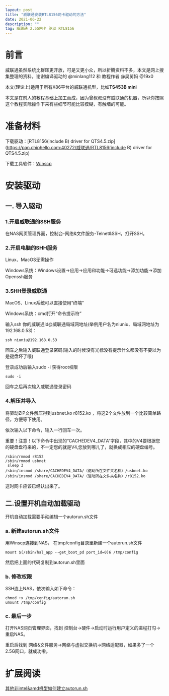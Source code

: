 ```yaml
---
layout: post
title: "威联通安装RTL8156网卡驱动的方法"
date: 2021-06-22 
description: ""
tag: 威联通 2.5G网卡 驱动 RTL8156
---
```


# 前言 

威联通虽然系统比群晖更开放，可是又更小众，所以折腾资料不多，本文是网上搜集整理的资料，谢谢编译驱动的 @minlang112 和 教程作者 @吴舅妈 @19x0

本文(理论上)适用于所有X86平台的威联通机型，比如**TS453B mini**

本文是在前人的教程基础上加工而成，因为曾叔叔没有威联通的机器，所以你按照这个教程实际操作下来有些细节可能比较模糊，有触墙的可能。

# 准备材料

下载驱动：[RTL8156(include B) driver for QTS4.5.zip](https://pan.chiphello.com:40272/威联通/RTL8156(include B) driver for QTS4.5.zip)

下载工具软件：[Winscp](https://pan.chiphello.com:40272/黑群晖/WinSCP-5.17.10-Setup.exe)

# 安装驱动

## 一. 导入驱动 

### 1.开启威联通的SSH服务

在NAS网页管理界面，控制台-网络&文件服务-Telnet&SSH，打开SSH。

### 2.开启电脑的SHH服务

Linux、MacOS无需操作

Windows系统：Windows设置→应用→应用和功能→可选功能→添加功能→添加Openssh服务

### 3.SHH登录威联通

MacOS、Linux系统可以直接使用“终端”

Windows系统：cmd打开“命令提示符”

输入ssh 你的威联通id@威联通局域网地址(举例用户名为niuniu、局域网地址为192.168.0.53)：

```
ssh niuniu@192.168.0.53
```

回车之后输入威联通登录密码(输入的时候没有光标没有提示什么都没有不要以为是键盘坏了哦)

登录成功后输入sudo -i 获得root权限

```
sudo -i
```

回车之后再次输入威联通登录密码

### 4.解压并导入

将驱动ZIP文件解压得到usbnet.ko r8152.ko ，将这2个文件放到一个比较简单路径，方便等下使用。

依次输入以下命令，输入一行回车一次。

重要！注意！以下命令中出现的“CACHEDEV4_DATA”字段，其中的V4要根据您的硬盘盘符来的，不一定您的就是V4,您放到哪儿了，就换成相应的硬盘编号。
 ```
 /sbin/rmmod r8152
 /sbin/rmmod usbnet
  sleep 3
 /sbin/insmod /share/CACHEDEV4_DATA/（驱动所在文件夹名称）/usbnet.ko
 /sbin/insmod /share/CACHEDEV4_DATA/（驱动所在文件夹名称）/r8152.ko
 ```

  这时网卡应该已经认出来了。

## 二.设置开机自动加载驱动

开机自动加载需要手动编辑一个autorun.sh文件

### a. 新建autorun.sh文件

用Winscp连接到NAS， 在tmp/config目录里新建一个autorun.sh文件

```
mount $(/sbin/hal_app --get_boot_pd port_id=0)6 /tmp/config
```

然后把上面的代码复制到autorun.sh里面

### b. 修改权限

SSH连上NAS，依次输入如下命令：

```
chmod +x /tmp/config/autorun.sh
umount /tmp/config
```

### c. 最后一步

打开NAS网页管理界面，找到 控制台→硬件→启动时运行用户定义的进程打勾→重启NAS。

重启后找到 网络&文件服务→网络与虚拟交换机→网络适配器，如果多了一个2.5G网口，就成功啦。


# 扩展阅读
[其他非intel&amd机型如何建立autorun.sh ](https://wiki.qnap.com/wiki/Running_Your_Own_Application_at_Startup)
